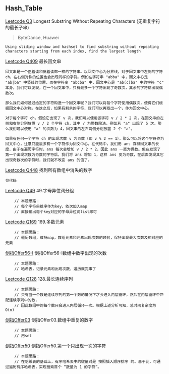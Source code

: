 ## Hash_Table
[Leetcode Q3](java_src/3.无重复字符的最长子串.java) Longest Substring Without Repeating Characters (无重复字符的最长子串)
> ByteDance, Huawei
```
Using sliding window and hashset to find substring without repeating characters starting from each index, find the largest length
```

[Leetcode Q409](java_src/409.最长回文串.java) 最长回文串
```
回文串是一个正着读和反着读都一样的字符串。以回文中心为分界线，对于回文串中左侧的字符 ch，在右侧对称的位置也会出现同样的字符。例如在字符串 "abba" 中，回文中心是 "ab|ba" 中竖线的位置，而在字符串 "abcba" 中，回文中心是 "ab(c)ba" 中的字符 "c" 本身。我们可以发现，在一个回文串中，只有最多一个字符出现了奇数次，其余的字符都出现偶数次。

那么我们如何通过给定的字符构造一个回文串呢？我们可以将每个字符使用偶数次，使得它们根据回文中心对称。在这之后，如果有剩余的字符，我们可以再取出一个，作为回文中心。

对于每个字符 ch，假设它出现了 v 次，我们可以使用该字符 v / 2 * 2 次，在回文串的左侧和右侧分别放置 v / 2 个字符 ch，其中 / 为整数除法。例如若 "a" 出现了 5 次，那么我们可以使用 "a" 的次数为 4，回文串的左右两侧分别放置 2 个 "a"。

如果有任何一个字符 ch 的出现次数 v 为奇数（即 v % 2 == 1），那么可以将这个字符作为回文中心，注意只能最多有一个字符作为回文中心。在代码中，我们用 ans 存储回文串的长度，由于在遍历字符时，ans 每次会增加 v / 2 * 2，因此 ans 一直为偶数。但在发现了第一个出现次数为奇数的字符后，我们将 ans 增加 1，这样 ans 变为奇数，在后面发现其它出现奇数次的字符时，我们就不改变 ans 的值了。
```

[Leetcode Q448](java_src/448.找到所有数组中消失的数字.java) 找到所有数组中消失的数字
```
见代码
```

[Leetcode Q49](java_src/49.字母异位词分组.java) 49.字母异位词分组
```
    // 本题思路：
    // 每个字符串排序作为key，依次加入map
    // 直接输出每个key对应的字母异位词list即可
```

[Leetcode Q169](java_src/169.多数元素.java) 169.多数元素
```
    // 本题思路：
    // 遍历数组，维持map，数组元素和元素出现次数的映射，保持出现最大次数及相对应的元素
```

[剑指Offer56-I](java_src/剑指Offer56-I数组中数字出现的次数.java) 剑指Offer56-I数组中数字出现的次数
```
    // 本题思路：
    // 哈希表，记录元素和出现次数，遍历就完事了
```

[Leetcode Q128](java_src/128.最长连续序列.java) 128.最长连续序列
```
    // 本题思路：
    // 只有当一个数是连续序列的第一个数的情况下才会进入内层循环，然后在内层循环中匹配连续序列中的数，
    // 因此数组中的每个数只会进入内层循环一次。根据上述分析可知，总时间复杂度为 O(n)
```

[剑指Offer03](java_src/剑指Offer03.数组中重复的数字.java) 剑指Offer03.数组中重复的数字
```
    // 本题思路：
    // 用set
```

[剑指Offer50](java_src/剑指Offer50.第一个只出现一次的字符.java) 剑指Offer50.第一个只出现一次的字符
```
    // 本题思路：
    // 在哈希表的基础上，有序哈希表中的键值对是 按照插入顺序排序 的。基于此，可通过遍历有序哈希表，实现搜索首个 “数量为 1 的字符”。
```